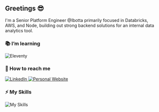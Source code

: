 ## Greetings 😎

I'm a Senior Platform Engineer @Ibotta primarily focused in Databricks, AWS, and Node, building out strong backend solutions for an internal data analytics tool.

### 📚 I’m learning

<div display="flex">
  <img src="https://img.shields.io/badge/eleventy-2F3134?style=for-the-badge&logo=eleventy&logoColor=white" alt="Eleventy"/>
</div>

### 📱 How to reach me

<div display="flex">
  <a href="https://www.linkedin.com/in/daniel-marino-software-engineer/">
    <img src="https://img.shields.io/badge/linkedin-%230077B5.svg?style=for-the-badge&logo=linkedin&logoColor=white" alt="LinkedIn"/>
  </a>
  <a href="https://danfromqueens.com/">
    <img src="https://img.shields.io/badge/Website-485e37?style=for-the-badge&logo=linkedin&logoColor=white" alt="Personal Website"/>
  </a>
</div>


### ⚡ My Skills

![My Skills](https://skillicons.dev/icons?i=ts,js,py,ruby,rails,aws,postgres,react,express,github,html,css,linux,nginx,nodejs,eleventy)
